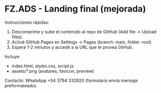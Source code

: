 # FZ.ADS - Landing final (mejorada)

Instrucciones rápidas:
1. Descomprime y sube el contenido al repo de GitHub (Add file -> Upload files).
2. Activá GitHub Pages en Settings -> Pages (branch: main, folder: root).
3. Esperá 1-2 minutos y accedé a la URL que te provea GitHub.

Incluye:
- index.html, styles.css, script.js
- assets/*.png (avatares, favicon, preview)

Contacto: WhatsApp +54 3794 332820 (formulario envía mensaje preformateado).

